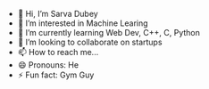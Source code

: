 - 👋 Hi, I’m Sarva Dubey
- 👀 I’m interested in Machine Learing
- 🌱 I’m currently learning Web Dev, C++, C, Python
- 💞️ I’m looking to collaborate on startups
- 📫 How to reach me... 
- 😄 Pronouns: He
- ⚡ Fun fact: Gym Guy

<!---
HESleagacy/HESleagacy is a ✨ special ✨ repository because its `README.md` (this file) appears on your GitHub profile.
You can click the Preview link to take a look at your changes.
--->
